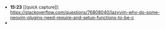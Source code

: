 - **15:23** [[quick capture]]:  https://stackoverflow.com/questions/76808040/lazyvim-why-do-some-neovim-plugins-need-require-and-setup-functions-to-be-c
-